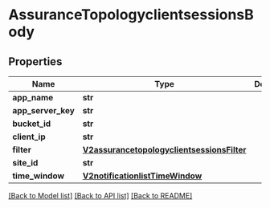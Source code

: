 # AssuranceTopologyclientsessionsBody

## Properties
Name | Type | Description | Notes
------------ | ------------- | ------------- | -------------
**app_name** | **str** |  | [optional] 
**app_server_key** | **str** |  | [optional] 
**bucket_id** | **str** |  | [optional] 
**client_ip** | **str** |  | [optional] 
**filter** | [**V2assurancetopologyclientsessionsFilter**](V2assurancetopologyclientsessionsFilter.md) |  | [optional] 
**site_id** | **str** |  | [optional] 
**time_window** | [**V2notificationlistTimeWindow**](V2notificationlistTimeWindow.md) |  | [optional] 

[[Back to Model list]](../README.md#documentation-for-models) [[Back to API list]](../README.md#documentation-for-api-endpoints) [[Back to README]](../README.md)

